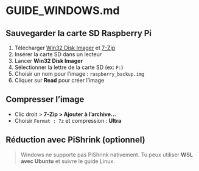 # GUIDE_WINDOWS.md

## Sauvegarder la carte SD Raspberry Pi

1. Télécharger [Win32 Disk Imager](https://sourceforge.net/projects/win32diskimager/) et [7-Zip](https://www.7-zip.org/)
2. Insérer la carte SD dans un lecteur
3. Lancer **Win32 Disk Imager**
4. Sélectionner la lettre de la carte SD (ex: `F:`)
5. Choisir un nom pour l’image : `raspberry_backup.img`
6. Cliquer sur **Read** pour créer l’image

## Compresser l’image

- Clic droit > **7-Zip > Ajouter à l’archive…**
- Choisir `Format : 7z` et compression : **Ultra**

## Réduction avec PiShrink (optionnel)

> Windows ne supporte pas PiShrink nativement. Tu peux utiliser **WSL avec Ubuntu** et suivre le guide Linux.
